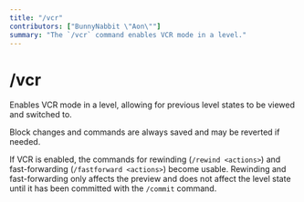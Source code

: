 ```yaml
---
title: "/vcr"
contributors: ["BunnyNabbit \"Aon\""]
summary: "The `/vcr` command enables VCR mode in a level."
---
```

# /vcr
Enables VCR mode in a level, allowing for previous level states to be viewed and switched to.

Block changes and commands are always saved and may be reverted if needed.

If VCR is enabled, the commands for rewinding (`/rewind <actions>`) and fast-forwarding (`/fastforward <actions>`) become usable. Rewinding and fast-forwarding only affects the preview and does not affect the level state until it has been committed with the `/commit` command.
